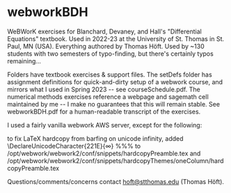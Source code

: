 # webworkBDH
WeBWorK exercises for Blanchard, Devaney, and Hall's "Differential Equations" textbook. Used in 2022-23 at the University of St. Thomas in St. Paul, MN (USA). Everything authored by Thomas Höft. Used by ~130 students with two semesters of typo-finding, but there's certainly typos remaining...

Folders have textbook exercises & support files. The setDefs folder has assignment definitions for quick-and-dirty setup of a webwork course, and mirrors what I used in Spring 2023 -- see courseSchedule.pdf. The numerical methods exercises reference a webpage and sagemath cell maintained by me -- I make no guarantees that this will remain stable. See webworkBDH.pdf for a human-readable transcript of the exercises.

I used a fairly vanilla webwork AWS server, except for the following: 

to fix LaTeX hardcopy from barfing on unicode infinity, added
\DeclareUnicodeCharacter{221E}{$\infty$}
%%%
to 
/opt/webwork/webwork2/conf/snippets/hardcopyPreamble.tex
and
/opt/webwork/webwork2/conf/snippets/hardcopyThemes/oneColumn/hardcopyPreamble.tex 

Questions/comments/concerns contact hoft@stthomas.edu (Thomas Höft).
